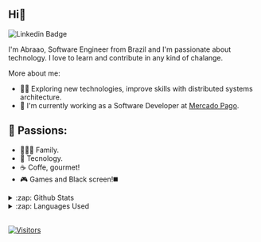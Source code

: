 ## Hi👋

![Linkedin Badge](https://img.shields.io/badge/-LinkedIn-blue?style=flat-square&logo=Linkedin&logoColor=white&link=https://www.linkedin.com/in/abraao-neves/)

I'm Abraao, Software Engineer from Brazil and I'm passionate about technology. I love to learn and contribute in any kind of chalange.

More about me:
- 🙋🏻‍ Exploring new technologies, improve skills with distributed systems architecture.
- 💼 I'm currently working as a Software Developer at [Mercado Pago](https://www.mercadopago.com.br).

## 🤩 Passions:
- 👨‍👩‍👧 Family.  
- 🤖 Tecnology.  
- ☕ Coffe, gourmet!  
- 🎮 Games and Black screen!◼️

<details>
  <summary>:zap: Github Stats</summary>
  <img src="https://github-readme-stats.vercel.app/api?username=abraaoneves&&show_icons=true&title_color=222222&icon_color=03A87C&text_color=333333&bg_color=ffffff">
</details>
<details>
  <summary>:zap: Languages Used</summary>
  <img src="https://github-readme-stats.vercel.app/api/top-langs/?username=abraaoneves&layout=compact&bg_color=ffffff&text_color=333333">
</details>
<br/>

[![Visitors](https://visitor-badge.glitch.me/badge?page_id=github/abraaoneves)](https://github.com/abraaoneves)
